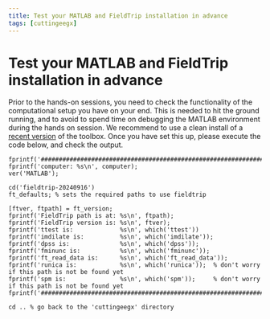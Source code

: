 ```yaml
---
title: Test your MATLAB and FieldTrip installation in advance
tags: [cuttingeegx]
---
```


# Test your MATLAB and FieldTrip installation in advance

Prior to the hands-on sessions, you need to check the functionality of the computational setup you have on your end. This is needed to hit the ground running, and to avoid to spend time on debugging the MATLAB environment during the hands on session. We recommend to use a clean install of a [recent version](https://github.com/fieldtrip/fieldtrip/releases/tag/20240916) of the toolbox. Once you have set this up, please execute the code below, and check the output.

    fprintf('################################################################\n');
    fprintf('computer: %s\n', computer);
    ver('MATLAB');

    cd('fieldtrip-20240916')
    ft_defaults; % sets the required paths to use fieldtrip

    [ftver, ftpath] = ft_version;
    fprintf('FieldTrip path is at: %s\n', ftpath);
    fprintf('FieldTrip version is: %s\n', ftver);
    fprintf('ttest is:             %s\n', which('ttest'))
    fprintf('imdilate is:          %s\n', which('imdilate'));
    fprintf('dpss is:              %s\n', which('dpss'));
    fprintf('fminunc is:           %s\n', which('fminunc'));
    fprintf('ft_read_data is:      %s\n', which('ft_read_data'));
    fprintf('runica is:            %s\n', which('runica'));  % don't worry if this path is not be found yet
    fprintf('spm is:               %s\n', which('spm'));     % don't worry if this path is not be found yet
    fprintf('################################################################\n');

    cd .. % go back to the 'cuttingeegx' directory
